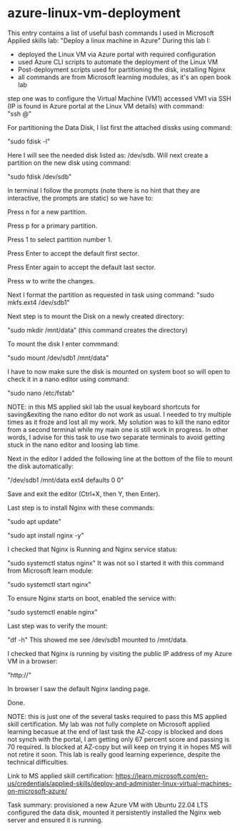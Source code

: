 # azure-linux-vm-deployment
This entry contains a list of useful bash commands I used in Microsoft Applied skills lab: "Deploy a linux machine in Azure"
During this lab I:
- deployed the Linux VM via Azure portal with required configuration
- used Azure CLI scripts to automate the deployment of the Linux VM
- Post-deployment scripts used for partitioning the disk, installing Nginx
- all commands are from Microsoft learning modules, as it's an open book lab

step one was to configure the Virtual Machine (VM1)
accessed VM1 via SSH (IP is found in Azure portal at the Linux VM details) with command:    
"ssh <username>@<public-ip-of-VM1>"

For partitioning the Data Disk, I list first the attached dissks using command:

"sudo fdisk -l"

Here I will see the needed disk listed as: /dev/sdb. Will next create a partition on the new disk using command:

"sudo fdisk /dev/sdb"

In terminal I follow the prompts (note there is no hint that they are interactive, the prompts are static) so we have to:

Press n for a new partition.

Press p for a primary partition.

Press 1 to select partition number 1.

Press Enter to accept the default first sector.

Press Enter again to accept the default last sector.

Press w to write the changes.

Next I format the partition as requested in task using command:
"sudo mkfs.ext4 /dev/sdb1"

Next step is to mount the Disk on a newly created directory:

"sudo mkdir /mnt/data" (this command creates the directory)

To mount the disk I enter commmand:

"sudo mount /dev/sdb1 /mnt/data"

I have to now make sure the disk is mounted on system boot so will open to check it in a nano editor
using command:

"sudo nano /etc/fstab"

NOTE: in this MS applied skil lab the usual keyboard shortcuts for saving&exiting the nano editor do not work as usual. 
I needed to try multiple times as it froze and lost all my work. My solution was to kill the nano editor from a second terminal while my main one is still work in progress.
In other words, I advise for this task to use two separate terminals to avoid getting stuck in the nano editor and loosing lab time.

Next in the editor I added the following line at the bottom of the file to mount the disk automatically:

"/dev/sdb1  /mnt/data  ext4  defaults  0  0"

Save and exit the editor (Ctrl+X, then Y, then Enter).

Last step is to install Nginx with these commands:

"sudo apt update"

"sudo apt install nginx -y"

I checked that Nginx is Running and Nginx service status:

"sudo systemctl status nginx"
It was not so I started it with this command from Microsoft learn module:

"sudo systemctl start nginx"

To ensure Nginx starts on boot, enabled the service with:

"sudo systemctl enable nginx"

Last step was to verify the mount:

"df -h"
This showed me see /dev/sdb1 mounted to /mnt/data.

I checked that Nginx is running by visiting the public IP address of my Azure VM in a browser:

"http://<public-ip-of-VM1>"

In browser I saw the default Nginx landing page.

Done.

NOTE: this is just one of the several tasks required to pass this MS applied skill certification.
My lab was not fully complete on Microsoft applied learning becasue at the end of last task the AZ-copy is blocked and does not synch with the portal, 
I am getting only 67 percent score and passing is 70 required. Is blocked at AZ-copy but will keep on trying it in hopes MS will not retire it soon.
This lab is really good learning experience, despite the technical difficulties.

Link to MS applied skill certification:
https://learn.microsoft.com/en-us/credentials/applied-skills/deploy-and-administer-linux-virtual-machines-on-microsoft-azure/

Task summary:
provisioned a new Azure VM with Ubuntu 22.04 LTS
configured the data disk, mounted it persistently
installed the Nginx web server
and ensured it is running.
